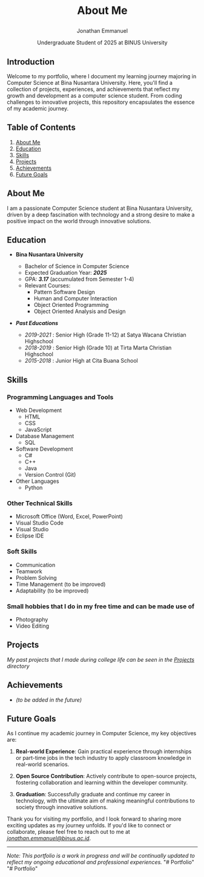 # <p style="text-align: center;"> About Me </p>
  <p style="text-align: center;"> Jonathan Emmanuel </p>
  <p style="text-align: center;"> Undergraduate Student of 2025 at BINUS University </p>
  

## Introduction

Welcome to my portfolio, where I document my learning journey majoring in Computer Science at Bina Nusantara University. Here, you'll find a collection of projects, experiences, and achievements that reflect my growth and development as a computer science student. From coding challenges to innovative projects, this repository encapsulates the essence of my academic journey.

## Table of Contents

1. [About Me](#about-me) 
2. [Education](#education)
3. [Skills](#skills)
4. [Projects](#projects)
5. [Achievements](#achievements)
6. [Future Goals](#future-goals)

## About Me

<div style="display:flex; align-items:center;">
  <div style="flex:1;">
    I am a passionate Computer Science student at Bina Nusantara University, driven by a deep fascination with technology and a strong desire to make a positive impact on the world through innovative solutions.
  </div>
</div>

## Education

- **Bina Nusantara University**
  - Bachelor of Science in Computer Science
  - Expected Graduation Year: ***2025***
  - GPA: ***3.17*** (accumulated from Semester 1-4)
  - Relevant Courses:
    - Pattern Software Design
    - Human and Computer Interaction
    - Object Oriented Programming
    - Object Oriented Analysis and Design

- ***Past Educations***
  - *2019-2021* : Senior High (Grade 11-12) at Satya Wacana Christian Highschool
  - *2018-2019* : Senior High (Grade 10) at Tirta Marta Christian Highschool
  - *2015-2018* : Junior High at Cita Buana School

## Skills

### Programming Languages and Tools

- Web Development
  - HTML
  - CSS
  - JavaScript
- Database Management
  - SQL
- Software Development
  - C#
  - C++
  - Java
  - Version Control (Git)
- Other Languages
  - Python


### Other Technical Skills

- Microsoft Office (Word, Excel, PowerPoint)
- Visual Studio Code
- Visual Studio
- Eclipse IDE

### Soft Skills
- Communication
- Teamwork
- Problem Solving
- Time Management (to be improved)
- Adaptability (to be improved)

### Small hobbies that I do in my free time and can be made use of 
- Photography
- Video Editing

## Projects
*My past projects that I made during college life can be seen in the [Projects](./Projects/) directory*

## Achievements

- *(to be added in the future)*


## Future Goals

As I continue my academic journey in Computer Science, my key objectives are:

1. **Real-world Experience**: Gain practical experience through internships or part-time jobs in the tech industry to apply classroom knowledge in real-world scenarios.

2. **Open Source Contribution**: Actively contribute to open-source projects, fostering collaboration and learning within the developer community.

3. **Graduation**: Successfully graduate and continue my career in technology, with the ultimate aim of making meaningful contributions to society through innovative solutions.

Thank you for visiting my portfolio, and I look forward to sharing more exciting updates as my journey unfolds. If you'd like to connect or collaborate, please feel free to reach out to me at *jonathan.emmanuel@binus.ac.id*.

---

*Note: This portfolio is a work in progress and will be continually updated to reflect my ongoing educational and professional experiences.*
"# Portfolio" 
"# Portfolio" 

